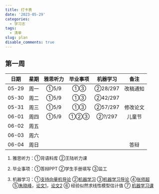 ```yaml
---
title: 打卡表
date: '2023-05-29'
categories:
  - 学习志
tags:
  - 清单
slug: plan
disable_comments: true
---
```




## 第一周

|   日期  |星期 | 雅思听力 | 毕业事项 | 机器学习 | 备注 |
| :------: | :------: | :------: | :------: | :------: | :------: |
| 05-29 | 周一  | ①5/9 | ①③ | ②28/297 | 改稿通知 |
| 05-30 | 周二 | ①5/9 | ①③ | ②42/297 |  |
| 05-31 | 周三 | ①5/9 | ①③ | ②57/297 | 修改论文 |
| 06-01 | 周四 | ①5/9 | ①②③ | ②?/297 | 儿童节 |
| 06-02 | 周五 |  |  |  |  |
| 06-03 | 周六 |  |  |  |  |
| 06-04 | 周日 |  |  |  |答辩 |


1. 雅思听力：①背语料库 ②王陆听力课

2. 毕业事项：①答辩PPT ②学生手册填写 ③监工

3. 机器学习：①[支持向量机导论](/papers/QinRecom/支持向量机导论.pdf) ②[机器学习](/papers/QinRecom/机器学习.pdf) ③[机器学习导论](https://pan.baidu.com/s/18m7YJECFCvtaxidqjjqz_w?pwd=1234) ④[张师超](http://www.globalauthorid.com/WebPortal/AuthorView?wd=GAID10125982&rc=37037A)   
    ⑤[朱晓峰](http://www.globalauthorid.com/WebPortal/AuthorView?wd=GAID10127811&rc=013F3E)，[论文1](/papers/QinRecom/ZhuXF-1.pdf)，[论文2](/papers/QinRecom/ZhuXF-2.pdf) ⑥ 经验似然求线性模型估计值 ⑦ [机器学习课](https://edu.csdn.net/course/detail/31616?spm=1003.2449.3001.8293.1) 

  